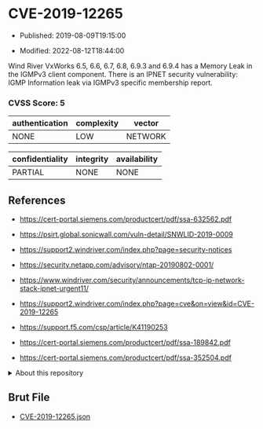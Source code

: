 # CVE-2019-12265

- Published: 2019-08-09T19:15:00

- Modified: 2022-08-12T18:44:00

Wind River VxWorks 6.5, 6.6, 6.7, 6.8, 6.9.3 and 6.9.4 has a Memory Leak in the IGMPv3 client component. There is an IPNET security vulnerability: IGMP Information leak via IGMPv3 specific membership report.

### CVSS Score: **5**

| authentication | complexity | vector |
| --- | --- | --- |
| NONE | LOW | NETWORK |

| confidentiality | integrity | availability |
| --- | --- | --- |
| PARTIAL | NONE | NONE |

## References

* https://cert-portal.siemens.com/productcert/pdf/ssa-632562.pdf

* https://psirt.global.sonicwall.com/vuln-detail/SNWLID-2019-0009

* https://support2.windriver.com/index.php?page=security-notices

* https://security.netapp.com/advisory/ntap-20190802-0001/

* https://www.windriver.com/security/announcements/tcp-ip-network-stack-ipnet-urgent11/

* https://support2.windriver.com/index.php?page=cve&on=view&id=CVE-2019-12265

* https://support.f5.com/csp/article/K41190253

* https://cert-portal.siemens.com/productcert/pdf/ssa-189842.pdf

* https://cert-portal.siemens.com/productcert/pdf/ssa-352504.pdf

<details>
<summary>About this repository</summary> 

  This repository is part of the project [Live Hack CVE](https://github.com/Live-Hack-CVE). Main website can be found [www.live-hack.org](https://www.live-hack.org) 
  
  Made by [Sn0wAlice](https://github.com/Sn0wAlice) for the people that care about security and need to have a feed of the latest CVEs. Hope you enjoy it, don't forget to star the repo and follow me on [Twitter](https://twitter.com/Sn0wAlice) and [Github](https://github.com/Sn0wAlice). And that is my [personnal website](https://www.alice-snow.me/)

  - [Home Page](https://github.com/Live-Hack-CVE)
  - [Framework](https://github.com/Live-Hack-CVE/cve-framework)
  - [CVE database](https://github.com/Live-Hack-CVE/full_database)
  - [Changelog](https://github.com/Live-Hack-CVE/Changelog)
</details>

## Brut File

* [CVE-2019-12265.json](https://raw.githubusercontent.com/Live-Hack-CVE/full_database/main/cves/2019/CVE-2019-12265.json)


